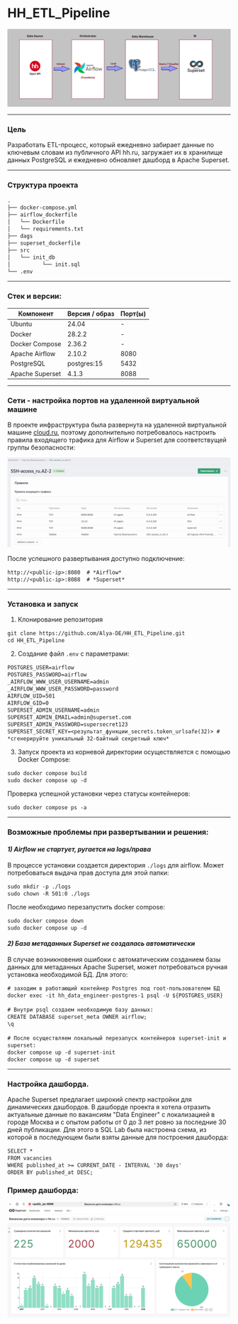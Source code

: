 # HH_ETL_Pipeline

![ETL_schema](https://github.com/Alya-DE/HH_ETL_Pipeline/blob/main/png/ETL_schema.png)

---
### Цель
Разработать ETL-процесс, который ежедневно забирает данные по ключевым словам из публичного API hh.ru, загружает их в хранилище данных PostgreSQL и ежедневно обновляет дашборд в Apache Superset.

---
### Структура проекта
```
.
├── docker-compose.yml
├── airflow_dockerfile
│   └── Dockerfile
│   └── requirements.txt
├── dags
├── superset_dockerfile
├── src
│   └── init_db
│          └── init.sql
└── .env
```

---
### Стек и версии:

|    Компонент    |           Версия / образ          |     Порт(ы)     |
| --------------- | --------------------------------- | --------------- |
| Ubuntu          |               24.04               |        -        |
| Docker          |               28.2.2              |        -        |
| Docker Compose  |               2.36.2              |        -        |
| Apache Airflow  |               2.10.2              |       8080      |
| PostgreSQL      |            postgres:15            |       5432      |
| Apache Superset |               4.1.3               |       8088      |

---
### Сети - настройка портов на удаленной виртуальной машине
В проекте инфраструктура была развернута на удаленной виртуальной машине [cloud.ru](https://cloud.ru/), поэтому дополнительно потребовалось настроить правила входящего трафика для Airflow и Superset для соответствущей группы безопасности:

![VM_rules.png](https://github.com/Alya-DE/HH_ETL_Pipeline/blob/main/png/VM_rules.png)

После успешного развертывания доступно подключение:
```
http://<public-ip>:8080  # *Airflow*
http://<public-ip>:8088  # *Superset*
```

---
### Установка и запуск
1. Клонирование репозитория
```b
git clone https://github.com/Alya-DE/HH_ETL_Pipeline.git
cd HH_ETL_Pipeline
```

2. Создание файл `.env` с параметрами:
```
POSTGRES_USER=airflow 
POSTGRES_PASSWORD=airflow
_AIRFLOW_WWW_USER_USERNAME=admin
_AIRFLOW_WWW_USER_PASSWORD=password
AIRFLOW_UID=501
AIRFLOW_GID=0 
SUPERSET_ADMIN_USERNAME=admin 
SUPERSET_ADMIN_EMAIL=admin@superset.com 
SUPERSET_ADMIN_PASSWORD=supersecret123 
SUPERSET_SECRET_KEY=<результат_функции_secrets.token_urlsafe(32)> # *сгенерируйте уникальный 32-байтный секретный ключ*
```

3. Запуск проекта из корневой директории осуществляется с помощью Docker Compose:
```
sudo docker compose build
sudo docker compose up -d
```

Проверка успешной установки через статусы контейнеров:
```
sudo docker compose ps -a
```

---
### Возможные проблемы при развертывании и решения:
#### *1) Airflow не стартует, ругается на logs/права*

В процессе установки создается директория `./logs` для airflow. Может потребоваться выдача прав доступа для этой папки:
```
sudo mkdir -p ./logs
sudo chown -R 501:0 ./logs
```

После необходимо перезапустить docker compose:
```
sudo docker compose down
sudo docker compose up -d
```

#### *2) База метаданных Superset не создалась автоматически*
В случае возникновения ошибоки с автоматическим созданием базы данных для метаданных Apache Superset, может потребоваться ручная установка необходимой БД. Для этого:
```
# заходим в работающий контейнер Postgres под root-пользователем БД
docker exec -it hh_data_engineer-postgres-1 psql -U ${POSTGRES_USER}

# Внутри psql создаем необходимую базу данных:
CREATE DATABASE superset_meta OWNER airflow;
\q

# После осуществляем локальный перезапуск контейнеров superset-init и superset:
docker compose up -d superset-init
docker compose up -d superset
```

---
### Настройка дашборда.
Apache Superset предлагает широкий спектр настройки для динамических дашбордов. В дашборде проекта я хотела отразить актуальные данные по вакансиям "Data Engineer" с локализацией в городе Москва и c опытом работы от 0 до 3 лет ровно за последние 30 дней публикации. Для этого в SQL Lab была настроена схема, из которой в последующем были взяты данные для построения дашборда:

```
SELECT *
FROM vacancies 
WHERE published_at >= CURRENT_DATE - INTERVAL '30 days'
ORDER BY published_at DESC;
```

### Пример дашборда:
![dashboard.png](https://github.com/Alya-DE/HH_ETL_Pipeline/blob/main/png/dashboard.png) 
